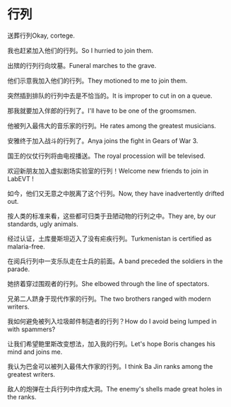 # 行列

<p><span class="chinese">送葬行列</span><span class="english">Okay, cortege.</span></p>

<p><span class="chinese">我也赶紧加入他们的行列。</span><span class="english">So I hurried to join them.</span></p>

<p><span class="chinese">出殡的行列行向坟墓。</span><span class="english">Funeral marches to the grave.</span></p>

<p><span class="chinese">他们示意我加入他们的行列。</span><span class="english">They motioned to me to join them.</span></p>

<p><span class="chinese">突然插到排队的行列中去是不恰当的。</span><span class="english">It is improper to cut in on a queue.</span></p>

<p><span class="chinese">那我就要加入伴郎的行列了。</span><span class="english">I'll have to be one of the groomsmen.</span></p>

<p><span class="chinese">他被列入最伟大的音乐家的行列。</span><span class="english">He rates among the greatest musicians.</span></p>

<p><span class="chinese">安雅终于加入战斗的行列了。</span><span class="english">Anya joins the fight in Gears of War 3.</span></p>

<p><span class="chinese">国王的仪仗行列将由电视播送。</span><span class="english">The royal procession will be televised.</span></p>

<p><span class="chinese">欢迎新朋友加入虚拟剧场实验室的行列！</span><span class="english">Welcome new friends to join in LabEVT !</span></p>

<p><span class="chinese">如今，他们又无意之中脱离了这个行列。</span><span class="english">Now, they have inadvertently drifted out.</span></p>

<p><span class="chinese">按人类的标准来看，这些都可归类于丑陋动物的行列之中。</span><span class="english">They are, by our standards, ugly animals.</span></p>

<p><span class="chinese">经过认证，土库曼斯坦迈入了没有疟疾行列。</span><span class="english">Turkmenistan is certified as malaria-free.</span></p>

<p><span class="chinese">在阅兵行列中一支乐队走在士兵的前面。</span><span class="english">A band preceded the soldiers in the parade.</span></p>

<p><span class="chinese">她挤着穿过围观者的行列。</span><span class="english">She elbowed through the line of spectators.</span></p>

<p><span class="chinese">兄弟二人跻身于现代作家的行列。</span><span class="english">The two brothers ranged with modern writers.</span></p>

<p><span class="chinese">我如何避免被列入垃圾邮件制造者的行列？</span><span class="english">How do I avoid being lumped in with spammers?</span></p>

<p><span class="chinese">让我们希望鲍里斯改变想法，加入我的行列。</span><span class="english">Let's hope Boris changes his mind and joins me.</span></p>

<p><span class="chinese">我认为巴金可以被列入最伟大作家的行列。</span><span class="english">I think Ba Jin ranks among the greatest writers.</span></p>

<p><span class="chinese">敌人的炮弹在士兵行列中炸成大洞。</span><span class="english">The enemy's shells made great holes in the ranks.</span></p>

